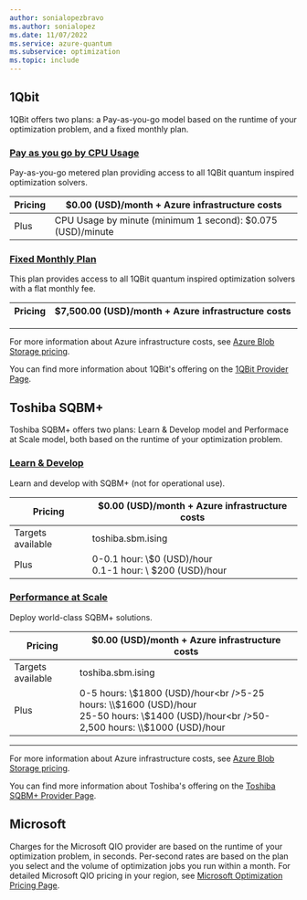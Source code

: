 ```yaml
---
author: sonialopezbravo
ms.author: sonialopez
ms.date: 11/07/2022
ms.service: azure-quantum
ms.subservice: optimization
ms.topic: include
---
```


## 1Qbit 

1QBit offers two plans: a Pay-as-you-go model based on the runtime of your optimization problem, and a fixed monthly plan.

### [Pay as you go by CPU Usage](#tab/tabid-payasgo)

Pay-as-you-go metered plan providing access to all 1QBit quantum inspired optimization solvers. 

|Pricing | $0.00 (USD)/month + Azure infrastructure costs  |
|---|---|
|Plus|CPU Usage by minute (minimum 1 second): $0.075 (USD)/minute |

### [Fixed Monthly Plan](#tab/tabid-fixed)

This plan provides access to all 1QBit quantum inspired optimization solvers with a flat monthly fee. 

|Pricing | $7,500.00 (USD)/month + Azure infrastructure costs  |
|---|---|

***
For more information about Azure infrastructure costs, see [Azure Blob Storage pricing](https://azure.microsoft.com/pricing/details/storage/blobs/).

You can find more information about 1QBit's offering on the [1QBit Provider Page](xref:microsoft.quantum.providers.optimization.1qbit).

## Toshiba SQBM+

Toshiba SQBM+ offers two plans: Learn & Develop model and Performace at Scale model, both based on the runtime of your optimization problem.

### [Learn & Develop](#tab/tabid-learndevelop)

Learn and develop with SQBM+ (not for operational use).

|Pricing | $0.00 (USD)/month + Azure infrastructure costs  |
|---|---|
|Targets available | toshiba.sbm.ising |
|Plus| 0-0.1 hour: \\$0 (USD)/hour<br />0.1-1 hour: \\ $200 (USD)/hour |


### [Performance at Scale](#tab/tabid-perfscale)

Deploy world-class SQBM+ solutions.

|Pricing | $0.00 (USD)/month + Azure infrastructure costs  |
|---|---|
|Targets available | toshiba.sbm.ising |
|Plus| 0-5 hours: \\$1800 (USD)/hour<br />5-25 hours: \\$1600 (USD)/hour<br />25-50 hours: \\$1400 (USD)/hour<br />50-2,500 hours: \\$1000 (USD)/hour |


***
For more information about Azure infrastructure costs, see [Azure Blob Storage pricing](https://azure.microsoft.com/pricing/details/storage/blobs/).

You can find more information about Toshiba's offering on the [Toshiba SQBM+ Provider Page](xref:microsoft.quantum.providers.optimization.toshiba).

## Microsoft

Charges for the Microsoft QIO provider are based on the runtime of your optimization problem, in seconds. Per-second rates are based on the plan you select and the volume of optimization jobs you run within a month. For detailed Microsoft QIO pricing in your region, see [Microsoft Optimization Pricing Page](https://azure.microsoft.com/pricing/details/azure-quantum/).

